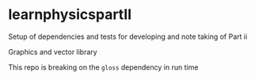 # learnphysicspartII

Setup of dependencies and tests for developing and note taking of Part ii

Graphics and vector library

This repo is breaking on the `gloss` dependency in run time
